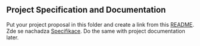 ## Project Specification and Documentation

Put your project proposal in this folder and create a link from this [README](README.md).
Zde se nachadza [Specifikace](Specifikacia.md).
Do the same with project documentation later.
